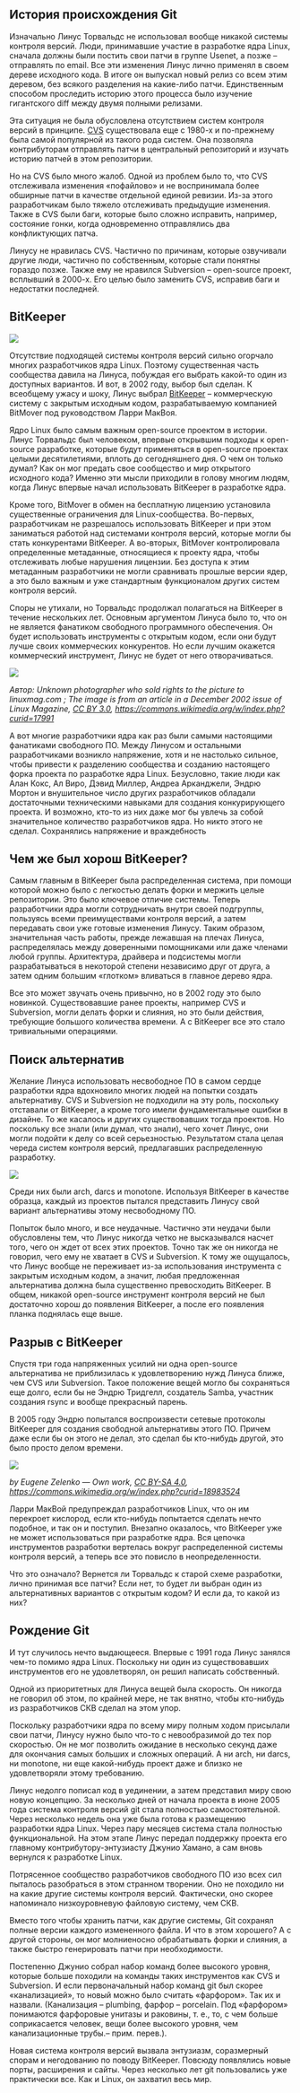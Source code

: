 ## **История происхождения Git**
Изначально Линус Торвальдс не использовал вообще никакой системы контроля версий. Люди, принимавшие участие в разработке ядра Linux, сначала должны были постить свои патчи в группе Usenet, а позже – отправлять по email. Все эти изменения Линус лично применял в своем дереве исходного кода. В итоге он выпускал новый релиз со всем этим деревом, без всякого разделения на какие-либо патчи. Единственным способом проследить историю этого процесса было изучение гигантского diff между двумя полными релизами.

Эта ситуация не была обусловлена отсутствием систем контроля версий в принципе. [CVS](https://ru.wikipedia.org/wiki/CVS) существовала еще с 1980-х и по-прежнему была самой популярной из такого рода систем. Она позволяла контрибуторам отправлять патчи в центральный репозиторий и изучать историю патчей в этом репозитории.

Но на CVS было много жалоб. Одной из проблем было то, что CVS отслеживала изменения «пофайлово» и не воспринимала более обширные патчи в качестве отдельной единой ревизии. Из-за этого разработчикам было тяжело отслеживать предыдущие изменения. Также в CVS были баги, которые было сложно исправить, например, состояние гонки, когда одновременно отправлялись два конфликтующих патча.

Линусу не нравилась CVS. Частично по причинам, которые озвучивали другие люди, частично по собственным, которые стали понятны гораздо позже. Также ему не нравился Subversion – open-source проект, всплывший в 2000-х. Его целью было заменить CVS, исправив баги и недостатки последней.

## **BitKeeper**
![](./assets\bitkeeper.png)

Отсутствие подходящей системы контроля версий сильно огорчало многих разработчиков ядра Linux. Поэтому существенная часть сообщества давила на Линуса, побуждая его выбрать какой-то один из доступных вариантов. И вот, в 2002 году, выбор был сделан. К всеобщему ужасу и шоку, Линус выбрал [BitKeeper](https://www.bitkeeper.org/) – коммерческую систему с закрытым исходным кодом, разрабатываемую компанией BitMover под руководством Ларри МакВоя.

Ядро Linux было самым важным open-source проектом в истории. Линус Торвальдс был человеком, впервые открывшим подходы к open-source разработке, которые будут применяться в open-source проектах целыми десятилетиями, вплоть до сегодняшнего дня. О чем он только думал? Как он мог предать свое сообщество и мир открытого исходного кода? Именно эти мысли приходили в голову многим людям, когда Линус впервые начал использовать BitKeeper в разработке ядра.

Кроме того, BitMover в обмен на бесплатную лицензию установила существенные ограничения для Linux-сообщества. Во-первых, разработчикам не разрешалось использовать BitKeeper и при этом заниматься работой над системами контроля версий, которые могли бы стать конкурентами BitKeeper. А во-вторых, BitMover контролировала определенные метаданные, относящиеся к проекту ядра, чтобы отслеживать любые нарушения лицензии. Без доступа к этим метаданным разработчики не могли сравнивать прошлые версии ядер, а это было важным и уже стандартным функционалом других систем контроля версий.

Споры не утихали, но Торвальдс продолжал полагаться на BitKeeper в течение нескольких лет. Основным аргументом Линуса было то, что он не является фанатиком свободного программного обеспечения. Он будет использовать инструменты с открытым кодом, если они будут лучше своих коммерческих конкурентов. Но если лучшим окажется коммерческий инструмент, Линус не будет от него отворачиваться.

![](./assets/mujik2.jpg)

*Автор: Unknown photographer who sold rights to the picture to linuxmag.com ; The image is from an article in a December 2002 issue of Linux Magazine, [CC BY 3.0](https://creativecommons.org/licenses/by/3.0/), https://commons.wikimedia.org/w/index.php?curid=17991*


А вот многие разработчики ядра как раз были самыми настоящими фанатиками свободного ПО. Между Линусом и остальными разработчиками возникло напряжение, хотя и не настолько сильное, чтобы привести к разделению сообщества и созданию настоящего форка проекта по разработке ядра Linux. Безусловно, такие люди как Алан Кокс, Ал Виро, Дэвид Миллер, Андреа Арканджели, Эндрю Мортон и внушительное число других разработчиков обладали достаточными техническими навыками для создания конкурирующего проекта. И возможно, кто-то из них даже мог бы увлечь за собой значительное количество разработчиков ядра. Но никто этого не сделал. Сохранялись напряжение и враждебность

## **Чем же был хорош BitKeeper?**


Самым главным в BitKeeper была распределенная система, при помощи которой можно было с легкостью делать форки и мержить целые репозитории. Это было ключевое отличие системы. Теперь разработчики ядра могли сотрудничать внутри своей подгруппы, пользуясь всеми преимуществами контроля версий, а затем передавать свои уже готовые изменения Линусу. Таким образом, значительная часть работы, прежде лежавшая на плечах Линуса, распределялась между доверенными помощниками или даже членами любой группы. Архитектура, драйвера и подсистемы могли разрабатываться в некоторой степени независимо друг от друга, а затем одним большим «глотком» вливаться в главное дерево ядра.

Все это может звучать очень привычно, но в 2002 году это было новинкой. Существовавшие ранее проекты, например CVS и Subversion, могли делать форки и слияния, но это были действия, требующие большого количества времени. А с BitKeeper все это стало тривиальными операциями.

## **Поиск альтернатив**

Желание Линуса использовать несвободное ПО в самом сердце разработки ядра вдохновило многих людей на попытки создать альтернативу. CVS и Subversion не подходили на эту роль, поскольку отставали от BitKeeper, а кроме того имели фундаментальные ошибки в дизайне. То же касалось и других существовавших тогда проектов. Но поскольку все знали (или думал, что знали), чего хочет Линус, они могли подойти к делу со всей серьезностью. Результатом стала целая череда систем контроля версий, предлагавших распределенную разработку.

![](./assets/darcs.png)

Среди них были arch, darcs и monotone. Используя BitKeeper в качестве образца, каждый из проектов пытался представить Линусу свой вариант альтернативы этому несвободному ПО.

Попыток было много, и все неудачные. Частично эти неудачи были обусловлены тем, что Линус никогда четко не высказывался насчет того, чего он ждет от всех этих проектов. Точно так же он никогда не говорил, чего ему не хватает в CVS и Subversion. К тому же ощущалось, что Линус вообще не переживает из-за использования инструмента с закрытым исходным кодом, а значит, любая предложенная альтернатива должна была существенно превосходить BitKeeper. В общем, никакой open-source инструмент контроля версий не был достаточно хорош до появления BitKeeper, а после его появления планка поднялась еще выше.

## **Разрыв с BitKeeper**
Спустя три года напряженных усилий ни одна open-source альтернатива не приблизилась к удовлетворению нужд Линуса ближе, чем CVS или Subversion. Такое положение вещей могло бы сохраняться еще долго, если бы не Эндрю Тридгелл, создатель Samba, участник создания rsync и вообще прекрасный парень.

В 2005 году Эндрю попытался воспроизвести сетевые протоколы BitKeeper для создания свободной альтернативы этого ПО. Причем даже если бы он этого не делал, это сделал бы кто-нибудь другой, это было просто делом времени.

![](./assets/mujik1.jpg)

*by Eugene Zelenko — Own work, [CC BY-SA 4.0](https://creativecommons.org/licenses/by-sa/4.0/), https://commons.wikimedia.org/w/index.php?curid=18983524*

Ларри МакВой предупреждал разработчиков Linux, что он им перекроет кислород, если кто-нибудь попытается сделать нечто подобное, и так он и поступил. Внезапно оказалось, что BitKeeper уже не может использоваться при разработке ядра. Вся цепочка инструментов разработки вертелась вокруг распределенной системы контроля версий, а теперь все это повисло в неопределенности.

Что это означало? Вернется ли Торвальдс к старой схеме разработки, лично принимая все патчи? Если нет, то будет ли выбран один из альтернативных вариантов с открытым кодом? И если да, то какой из них?
## **Рождение Git**

И тут случилось нечто выдающееся. Впервые с 1991 года Линус занялся чем-то помимо ядра Linux. Поскольку ни один из существовавших инструментов его не удовлетворял, он решил написать собственный.

Одной из приоритетных для Линуса вещей была скорость. Он никогда не говорил об этом, по крайней мере, не так внятно, чтобы кто-нибудь из разработчиков СКВ сделал на этом упор.

Поскольку разработчики ядра по всему миру полным ходом присылали свои патчи, Линусу нужно было что-то с невообразимой до тех пор скоростью. Он не мог позволить ожидание в несколько секунд даже для окончания самых больших и сложных операций. А ни arch, ни darcs, ни monotone, ни еще какой-нибудь проект даже и близко не удовлетворяли этому требованию.

Линус недолго пописал код в уединении, а затем представил миру свою новую концепцию. За несколько дней от начала проекта в июне 2005 года система контроля версий git стала полностью самостоятельной. Через несколько недель она уже была готова к размещению разработки ядра Linux. Через пару месяцев система стала полностью функциональной. На этом этапе Линус передал поддержку проекта его главному контрибутору-энтузиасту Джунио Хамано, а сам вновь вернулся к разработке Linux.

Потрясенное сообщество разработчиков свободного ПО изо всех сил пыталось разобраться в этом странном творении. Оно не походило ни на какие другие системы контроля версий. Фактически, оно скорее напоминало низкоуровневую файловую систему, чем СКВ.

Вместо того чтобы хранить патчи, как другие системы, Git сохранял полные версии каждого измененного файла. И что в этом хорошего? А с другой стороны, он мог молниеносно обрабатывать форки и слияния, а также быстро генерировать патчи при необходимости.

Постепенно Джунио собрал набор команд более высокого уровня, которые больше походили на команды таких инструментов как CVS и Subversion. И если первоначальный набор команд git был скорее «канализацией», то новый можно было считать «фарфором». Так их и назвали. (Канализация – plumbing, фарфор – porcelain. Под «фарфором» понимаются фарфоровые унитазы и раковины, т. е., то, с чем больше соприкасается человек, вещи более высокого уровня, чем канализационные трубы.– прим. перев.).

Новая система контроля версий вызвала энтузиазм, соразмерный спорам и негодованию по поводу BitKeeper. Повсюду появлялись новые порты, расширения и сайты. Через несколько лет git пользовались уже практически все. Как и Linux, он захватил весь мир.